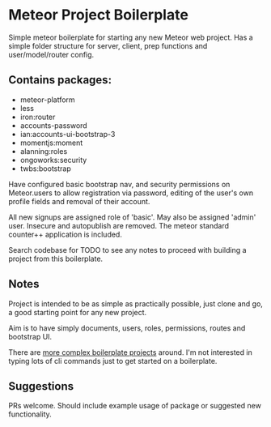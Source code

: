 # Meteor Project Boilerplate

Simple meteor boilerplate for starting any new Meteor web project. Has a simple folder structure for server, client, prep functions and user/model/router config.

## Contains packages:

* meteor-platform
* less
* iron:router
* accounts-password
* ian:accounts-ui-bootstrap-3
* momentjs:moment
* alanning:roles
* ongoworks:security
* twbs:bootstrap

Have configured basic bootstrap nav, and security permissions on Meteor.users to allow registration via password, editing of the user's own profile fields and removal of their account.

All new signups are assigned role of 'basic'. May also be assigned 'admin' user. Insecure and autopublish are removed. The meteor standard counter++ application is included.

Search codebase for TODO to see any notes to proceed with building a project from this boilerplate.

## Notes

Project is intended to be as simple as practically possible, just clone and go, a good starting point for any new project. 

Aim is to have simply documents, users, roles, permissions, routes and bootstrap UI.

There are [more complex boilerplate projects](https://github.com/matteodem/meteor-boilerplate#other-awesome-boilerplates) around. I'm not interested in typing lots of cli commands just to get started on a boilerplate.

## Suggestions

PRs welcome. Should include example usage of package or suggested new functionality.